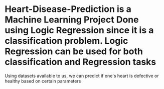 # Heart-Disease-Prediction is a Machine Learning Project Done using Logic Regression since it is a classification problem. Logic Regression can be used for both classification and Regression tasks
Using datasets available to us, we can predict if one's heart is defective or healthy based on certain parameters
